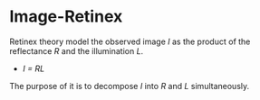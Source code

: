 # Image-Retinex
Retinex theory model the observed image _I_ as the product of the reflectance _R_ and the illumination _L_.  
- _I = RL_  

The purpose of it is to decompose _I_ into _R_ and _L_ simultaneously.
